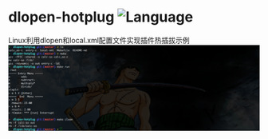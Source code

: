 # dlopen-hotplug ![Language](https://img.shields.io/badge/language-c-blue.svg?style=flat-square)

Linux利用dlopen和local.xml配置文件实现插件热插拔示例
![dlopen-hotplug](https://raw.githubusercontent.com/v4if/dlopen-hotplug/master/2016-11-17-212929.png)
